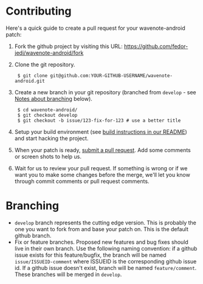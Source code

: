 # Contributing

Here's a quick guide to create a pull request for your wavenote-android patch:

1. Fork the github project by visiting this URL: https://github.com/fedor-jedi/wavenote-android/fork
2. Clone the git repository.

        $ git clone git@github.com:YOUR-GITHUB-USERNAME/wavenote-android.git
        
3. Create a new branch in your git repository (branched from `develop` - see [Notes about branching](https://github.com/fedor-jedi/wavenote-android/blob/master/CONTRIBUTING.md#notes-about-branching) below).

        $ cd wavenote-android/
        $ git checkout develop
        $ git checkout -b issue/123-fix-for-123 # use a better title
        
4. Setup your build environment (see [build instructions in our README][build-instructions]) and start hacking the project.
5. When your patch is ready, [submit a pull request][pr]. Add some comments or screen shots to help us.
6. Wait for us to review your pull request. If something is wrong or if we want you to make some changes before the merge, we'll let you know through commit comments or pull request comments.

[build-instructions]: https://github.com/fedor-jedi/wavenote-android/blob/develop/README.md#how-to-configure
[pr]: https://github.com/fedor-jedi/wavenote-android/compare/

# Branching

* `develop` branch represents the cutting edge version. This is probably the one you want to fork from and base your patch on. This is the default github branch.
* Fix or feature branches. Proposed new features and bug fixes should live in their own branch. Use the following naming convention: if a github issue exists for this feature/bugfix, the branch will be named `issue/ISSUEID-comment` where ISSUEID is the corresponding github issue id. If a github issue doesn't exist, branch will be named `feature/comment`. These branches will be merged in `develop`.

[git-flow]: http://nvie.com/posts/a-successful-git-branching-model/